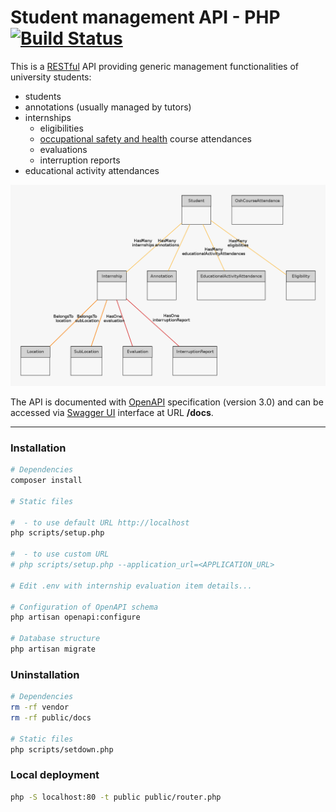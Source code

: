 # Student management API - PHP [![Build Status](https://travis-ci.org/francescozanoni/students-api-php.svg?branch=master)](https://travis-ci.org/francescozanoni/students-api-php)

This is a [RESTful](https://en.wikipedia.org/wiki/Representational_state_transfer) API providing generic management functionalities of university students:

- students
- annotations (usually managed by tutors)
- internships
  - eligibilities
  - [occupational safety and health](https://en.wikipedia.org/wiki/Occupational_safety_and_health) course attendances
  - evaluations
  - interruption reports
- educational activity attendances

![Entity-relationship diagram](/er_diagram.png)

The API is documented with [OpenAPI](https://swagger.io/docs/specification/about/) specification (version 3.0) and can be accessed via [Swagger UI](https://swagger.io/tools/swagger-ui) interface at URL **/docs**.

----

### Installation

```bash
# Dependencies
composer install

# Static files

#  - to use default URL http://localhost
php scripts/setup.php

#  - to use custom URL
# php scripts/setup.php --application_url=<APPLICATION_URL>

# Edit .env with internship evaluation item details...

# Configuration of OpenAPI schema
php artisan openapi:configure

# Database structure
php artisan migrate
```

### Uninstallation

```bash
# Dependencies
rm -rf vendor
rm -rf public/docs

# Static files
php scripts/setdown.php
```

### Local deployment

```bash
php -S localhost:80 -t public public/router.php
```
